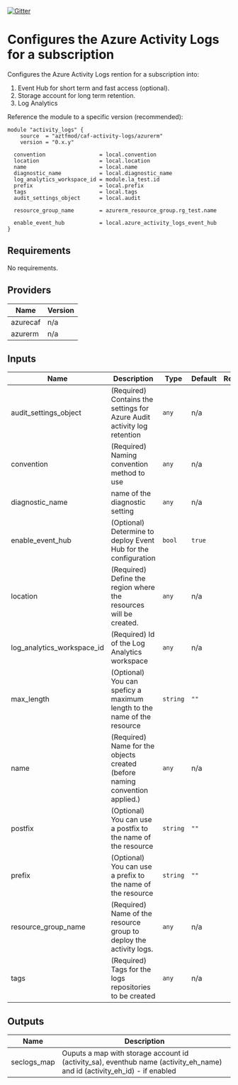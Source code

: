 [![Gitter](https://badges.gitter.im/aztfmod/community.svg)](https://gitter.im/aztfmod/community?utm_source=badge&utm_medium=badge&utm_campaign=pr-badge)

# Configures the Azure Activity Logs for a subscription

Configures the Azure Activity Logs rention for a subscription into:
1. Event Hub for short term and fast access (optional).
2. Storage account for long term retention. 
3. Log Analytics

Reference the module to a specific version (recommended):
```hcl
module "activity_logs" {
    source  = "aztfmod/caf-activity-logs/azurerm"
    version = "0.x.y"
    
  convention                 = local.convention
  location                   = local.location
  name                       = local.name
  diagnostic_name            = local.diagnostic_name
  log_analytics_workspace_id = module.la_test.id
  prefix                     = local.prefix
  tags                       = local.tags
  audit_settings_object      = local.audit

  resource_group_name        = azurerm_resource_group.rg_test.name
    
  enable_event_hub           = local.azure_activity_logs_event_hub
}
```

<!--- BEGIN_TF_DOCS --->
## Requirements

No requirements.

## Providers

| Name | Version |
|------|---------|
| azurecaf | n/a |
| azurerm | n/a |

## Inputs

| Name | Description | Type | Default | Required |
|------|-------------|------|---------|:--------:|
| audit\_settings\_object | (Required) Contains the settings for Azure Audit activity log retention | `any` | n/a | yes |
| convention | (Required) Naming convention method to use | `any` | n/a | yes |
| diagnostic\_name | name of the diagnostic setting | `any` | n/a | yes |
| enable\_event\_hub | (Optional) Determine to deploy Event Hub for the configuration | `bool` | `true` | no |
| location | (Required) Define the region where the resources will be created. | `any` | n/a | yes |
| log\_analytics\_workspace\_id | (Required) Id of the Log Analytics workspace | `any` | n/a | yes |
| max\_length | (Optional) You can speficy a maximum length to the name of the resource | `string` | `""` | no |
| name | (Required) Name for the objects created (before naming convention applied.) | `any` | n/a | yes |
| postfix | (Optional) You can use a postfix to the name of the resource | `string` | `""` | no |
| prefix | (Optional) You can use a prefix to the name of the resource | `string` | `""` | no |
| resource\_group\_name | (Required) Name of the resource group to deploy the activity logs. | `any` | n/a | yes |
| tags | (Required) Tags for the logs repositories to be created | `any` | n/a | yes |

## Outputs

| Name | Description |
|------|-------------|
| seclogs\_map | Ouputs a map with storage account id (activity\_sa), eventhub name (activity\_eh\_name) and id (activity\_eh\_id) - if enabled |

<!--- END_TF_DOCS --->
